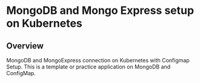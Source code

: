 # MongoDB and Mongo Express setup on Kubernetes
## Overview
MongoDB and MongoExpress connection on Kubernetes with Configmap Setup. This is a template or practice application on MongoDB and ConfigMap.
